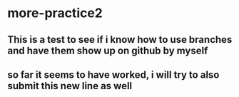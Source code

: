 # more-practice2

## This is a test to see if i know how to use branches and have them show up on github by myself

## so far it seems to have worked, i will try to also submit this new line as well
